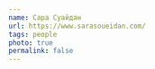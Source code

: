 ```yaml
---
name: Сара Суайдан
url: https://www.sarasoueidan.com/
tags: people
photo: true
permalink: false
---
```

